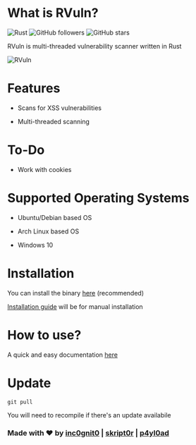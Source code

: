# What is RVuln?

![Rust](https://github.com/iinc0gnit0/RVuln/workflows/Rust/badge.svg)
![GitHub followers](https://img.shields.io/github/followers/iinc0gnit0?style=social)
![GitHub stars](https://img.shields.io/github/stars/iinc0gnit0/RVuln?style=social)

RVuln is multi-threaded vulnerability scanner written in Rust

![RVuln](https://github.com/iinc0gnit0/RVuln/blob/master/RVuln.gif)

# Features

- Scans for XSS vulnerabilities

- Multi-threaded scanning

# To-Do

- Work with cookies

# Supported Operating Systems

- Ubuntu/Debian based OS

- Arch Linux based OS

- Windows 10

# Installation

You can install the binary [here](https://github.com/iinc0gnit0/RVuln/releases/) (recommended)

[Installation guide](https://github.com/iinc0gnit0/RVuln/blob/master/installation.md) will be for manual installation


# How to use?

A quick and easy documentation [here](https://github.com/iinc0gnit0/RVuln/blob/master/HOW-TO.md)

# Update

`git pull`

You will need to recompile if there's an update availabile

### Made with ❤ by [inc0gnit0](https://github.com/iinc0gnit0) | [skript0r](https://github.com/green0ctagon) | [p4yl0ad](https://github.com/p4yl0ad)
